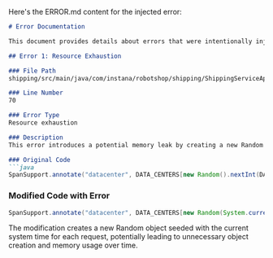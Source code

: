 Here's the ERROR.md content for the injected error:

```markdown
# Error Documentation

This document provides details about errors that were intentionally injected into the codebase for testing and educational purposes. It was generated on [current date].

## Error 1: Resource Exhaustion

### File Path
shipping/src/main/java/com/instana/robotshop/shipping/ShippingServiceApplication.java

### Line Number
70

### Error Type
Resource exhaustion

### Description
This error introduces a potential memory leak by creating a new Random object for each request. Over time, this could lead to increased memory usage and potential OutOfMemoryError.

### Original Code
```java
SpanSupport.annotate("datacenter", DATA_CENTERS[new Random().nextInt(DATA_CENTERS.length)]);
```

### Modified Code with Error
```java
SpanSupport.annotate("datacenter", DATA_CENTERS[new Random(System.currentTimeMillis()).nextInt(DATA_CENTERS.length)]);
```

The modification creates a new Random object seeded with the current system time for each request, potentially leading to unnecessary object creation and memory usage over time.
```
